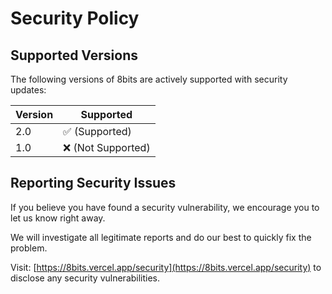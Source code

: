 # Security Policy

## Supported Versions

The following versions of 8bits are actively supported with security updates:

| Version | Supported          |
| ------- | ------------------ |
| 2.0     | ✅ (Supported)     |
| 1.0     | ❌ (Not Supported) |

## Reporting Security Issues

If you believe you have found a security vulnerability, we encourage you to let us know right away.

We will investigate all legitimate reports and do our best to quickly fix the problem.

Visit: [https://8bits.vercel.app/security](https://8bits.vercel.app/security) to disclose any security vulnerabilities.

